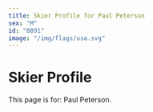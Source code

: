 ```yaml
---
title: Skier Profile for Paul Peterson
sex: "M"
id: "8891"
image: "/img/flags/usa.svg" 
---
```


# Skier Profile

This page is for: Paul Peterson.
    